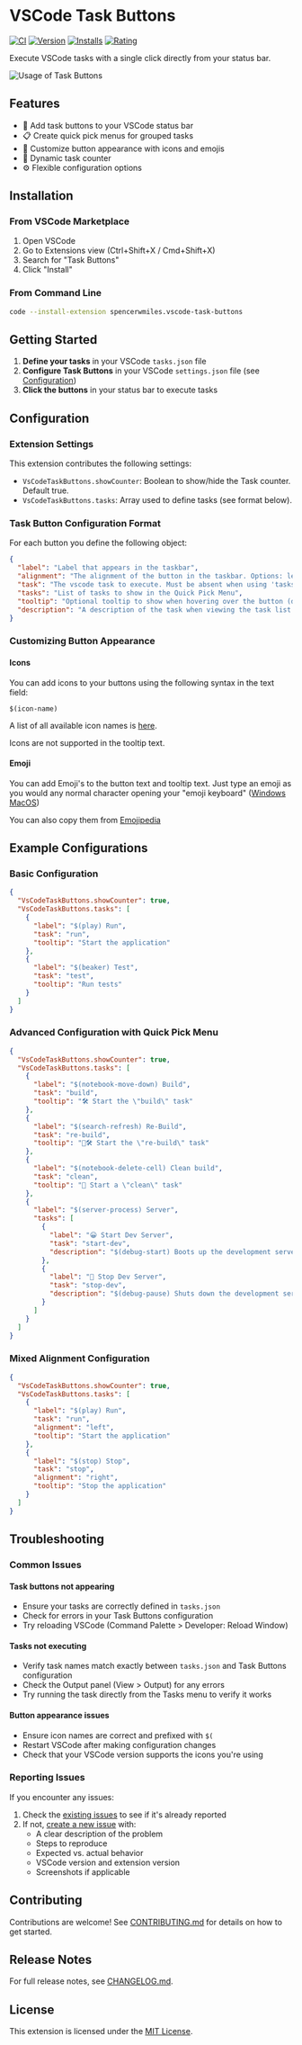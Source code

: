 # VSCode Task Buttons

[![CI](https://github.com/spencerwmiles/vscode-task-buttons/actions/workflows/ci.yml/badge.svg)](https://github.com/spencerwmiles/vscode-task-buttons/actions/workflows/ci.yml)
[![Version](https://img.shields.io/visual-studio-marketplace/v/spencerwmiles.vscode-task-buttons)](https://marketplace.visualstudio.com/items?itemName=spencerwmiles.vscode-task-buttons)
[![Installs](https://img.shields.io/visual-studio-marketplace/i/spencerwmiles.vscode-task-buttons)](https://marketplace.visualstudio.com/items?itemName=spencerwmiles.vscode-task-buttons)
[![Rating](https://img.shields.io/visual-studio-marketplace/r/spencerwmiles.vscode-task-buttons)](https://marketplace.visualstudio.com/items?itemName=spencerwmiles.vscode-task-buttons&ssr=false#review-details)

Execute VSCode tasks with a single click directly from your status bar.

![Usage of Task Buttons](https://media.giphy.com/media/hPnRuIXkv7SE61Gj4C/giphy.gif)

## Features

- 🚀 Add task buttons to your VSCode status bar
- 📋 Create quick pick menus for grouped tasks
- 🎨 Customize button appearance with icons and emojis
- 🔄 Dynamic task counter
- ⚙️ Flexible configuration options

## Installation

### From VSCode Marketplace

1. Open VSCode
2. Go to Extensions view (Ctrl+Shift+X / Cmd+Shift+X)
3. Search for "Task Buttons"
4. Click "Install"

### From Command Line

```bash
code --install-extension spencerwmiles.vscode-task-buttons
```

## Getting Started

1. **Define your tasks** in your VSCode `tasks.json` file
2. **Configure Task Buttons** in your VSCode `settings.json` file (see [Configuration](#configuration))
3. **Click the buttons** in your status bar to execute tasks

## Configuration

### Extension Settings

This extension contributes the following settings:

- `VsCodeTaskButtons.showCounter`: Boolean to show/hide the Task counter. Default true.
- `VsCodeTaskButtons.tasks`: Array used to define tasks (see format below).

### Task Button Configuration Format

For each button you define the following object:

```json
{
  "label": "Label that appears in the taskbar",
  "alignment": "The alignment of the button in the taskbar. Options: left and right. Default: left",
  "task": "The vscode task to execute. Must be absent when using 'tasks'",
  "tasks": "List of tasks to show in the Quick Pick Menu",
  "tooltip": "Optional tooltip to show when hovering over the button (defaults to task name)",
  "description": "A description of the task when viewing the task list in the Quick Pick Menu"
}
```

### Customizing Button Appearance

#### Icons

You can add icons to your buttons using the following syntax in the text field:

`$(icon-name)`

A list of all available icon names is [here](https://code.visualstudio.com/api/references/icons-in-labels#icon-listing).

Icons are not supported in the tooltip text.

#### Emoji

You can add Emoji's to the button text and tooltip text.
Just type an emoji as you would any normal character opening your "emoji keyboard" ([Windows](https://support.microsoft.com/en-us/windows/windows-keyboard-tips-and-tricks-588e0b72-0fff-6d3f-aeee-6e5116097942) [MacOS](https://support.apple.com/guide/mac-help/use-emoji-and-symbols-on-mac-mchlp1560/mac))

You can also copy them from [Emojipedia](https://emojipedia.org/)

## Example Configurations

### Basic Configuration

```json
{
  "VsCodeTaskButtons.showCounter": true,
  "VsCodeTaskButtons.tasks": [
    {
      "label": "$(play) Run",
      "task": "run",
      "tooltip": "Start the application"
    },
    {
      "label": "$(beaker) Test",
      "task": "test",
      "tooltip": "Run tests"
    }
  ]
}
```

### Advanced Configuration with Quick Pick Menu

```json
{
  "VsCodeTaskButtons.showCounter": true,
  "VsCodeTaskButtons.tasks": [
    {
      "label": "$(notebook-move-down) Build",
      "task": "build",
      "tooltip": "🛠️ Start the \"build\" task"
    },
    {
      "label": "$(search-refresh) Re-Build",
      "task": "re-build",
      "tooltip": "🧹🛠️ Start the \"re-build\" task"
    },
    {
      "label": "$(notebook-delete-cell) Clean build",
      "task": "clean",
      "tooltip": "🧹 Start a \"clean\" task"
    },
    {
      "label": "$(server-process) Server",
      "tasks": [
        {
          "label": "😀 Start Dev Server",
          "task": "start-dev",
          "description": "$(debug-start) Boots up the development server"
        },
        {
          "label": "🛑 Stop Dev Server",
          "task": "stop-dev",
          "description": "$(debug-pause) Shuts down the development server"
        }
      ]
    }
  ]
}
```

### Mixed Alignment Configuration

```json
{
  "VsCodeTaskButtons.showCounter": true,
  "VsCodeTaskButtons.tasks": [
    {
      "label": "$(play) Run",
      "task": "run",
      "alignment": "left",
      "tooltip": "Start the application"
    },
    {
      "label": "$(stop) Stop",
      "task": "stop",
      "alignment": "right",
      "tooltip": "Stop the application"
    }
  ]
}
```

## Troubleshooting

### Common Issues

#### Task buttons not appearing

- Ensure your tasks are correctly defined in `tasks.json`
- Check for errors in your Task Buttons configuration
- Try reloading VSCode (Command Palette > Developer: Reload Window)

#### Tasks not executing

- Verify task names match exactly between `tasks.json` and Task Buttons configuration
- Check the Output panel (View > Output) for any errors
- Try running the task directly from the Tasks menu to verify it works

#### Button appearance issues

- Ensure icon names are correct and prefixed with `$(`
- Restart VSCode after making configuration changes
- Check that your VSCode version supports the icons you're using

### Reporting Issues

If you encounter any issues:

1. Check the [existing issues](https://github.com/spencerwmiles/vscode-task-buttons/issues) to see if it's already reported
2. If not, [create a new issue](https://github.com/spencerwmiles/vscode-task-buttons/issues/new) with:
   - A clear description of the problem
   - Steps to reproduce
   - Expected vs. actual behavior
   - VSCode version and extension version
   - Screenshots if applicable

## Contributing

Contributions are welcome! See [CONTRIBUTING.md](CONTRIBUTING.md) for details on how to get started.

## Release Notes

For full release notes, see [CHANGELOG.md](CHANGELOG.md).

## License

This extension is licensed under the [MIT License](LICENSE.md).
